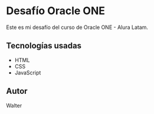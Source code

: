 # Desafío Oracle ONE

Este es mi desafío del curso de Oracle ONE - Alura Latam.

## Tecnologías usadas

- HTML
- CSS
- JavaScript

## Autor

Walter
